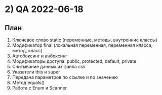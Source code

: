 # 2) QA 2022-06-18 #
## План ## 
1) Ключевое слово static (переменные, методы, внутренние классы)
2) Модификатор final (локальная переменная, переменная класса, метод, класс)
3) Автобоксинг и анбоксинг
4) Модификаторы доступа: public, protected, default, private
5) Считывание данных из файла csv
6) Указатели this и super
7) Передача параметров по ссылке и по значению
8) Метод equals()
9) Работа с Enum и Scanner 